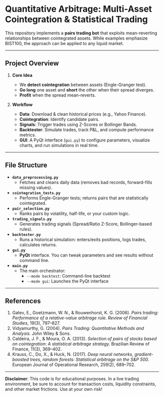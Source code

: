 # Quantitative Arbitrage: Multi-Asset Cointegration & Statistical Trading

This repository implements a **pairs trading bot** that exploits mean-reverting relationships between cointegrated assets. While examples emphasize BIST100, the approach can be applied to any liquid market.

---

## Project Overview

1. **Core Idea**  
   - We **detect cointegration** between assets (Engle-Granger test).  
   - **Go long** one asset and **short** the other when their spread diverges.  
   - **Profit** when the spread mean-reverts.

2. **Workflow**  
   - **Data**: Download & clean historical prices (e.g., Yahoo Finance).  
   - **Cointegration**: Identify candidate pairs.  
   - **Signals**: Trigger trades using Z-Scores or Bollinger Bands.  
   - **Backtester**: Simulate trades, track P&L, and compute performance metrics.  
   - **GUI**: A PyQt interface (`gui.py`) to configure parameters, visualize charts, and run simulations in real time.

---

## File Structure

- **`data_preprocessing.py`**  
  - Fetches and cleans daily data (removes bad records, forward-fills missing values).
- **`cointegration_tests.py`**  
  - Performs Engle-Granger tests; returns pairs that are statistically cointegrated.
- **`pair_selection.py`**  
  - Ranks pairs by volatility, half-life, or your custom logic.
- **`trading_signals.py`**  
  - Generates trading signals (Spread/Ratio Z-Score, Bollinger-based rules).
- **`backtester.py`**  
  - Runs a historical simulation: enters/exits positions, logs trades, calculates returns.
- **`gui.py`**  
  - **PyQt** interface. You can tweak parameters and see results without command line.
- **`main.py`**  
  - The main orchestrator:
    - `--mode backtest`: Command-line backtest  
    - `--mode gui`: Launches the PyQt interface  
---

## References

1. Gatev, E., Goetzmann, W. N., & Rouwenhorst, K. G. (2006). *Pairs trading: Performance of a relative-value arbitrage rule.* *Review of Financial Studies*, 19(3), 797–827.  
2. Vidyamurthy, G. (2004). *Pairs Trading: Quantitative Methods and Analysis.* John Wiley & Sons.  
3. Caldeira, J. F., & Moura, O. A. (2013). *Selection of pairs of stocks based on cointegration: A statistical arbitrage strategy.* Brazilian Review of Finance, 11(3), 369–402.  
4. Krauss, C., Do, X., & Huck, N. (2017). *Deep neural networks, gradient-boosted trees, random forests: Statistical arbitrage on the S&P 500.* European Journal of Operational Research, 259(2), 689–702.

---

**Disclaimer**: This code is for educational purposes. In a live trading environment, be sure to account for transaction costs, liquidity constraints, and other market frictions. Use at your own risk!
